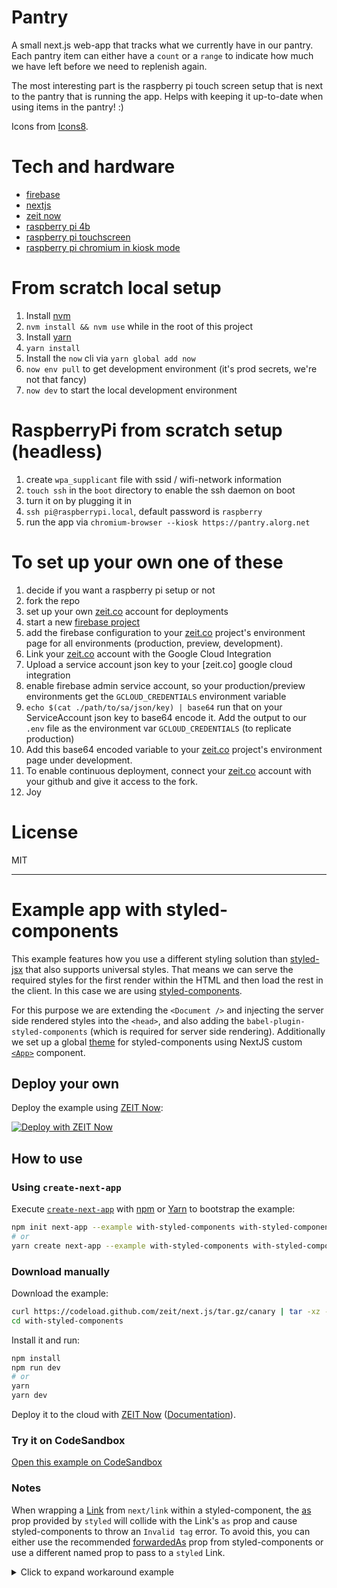 # Pantry

A small next.js web-app that tracks what we currently have in our pantry. Each pantry item can either have a `count` or a `range` to indicate how much we have left before we need to replenish again.

The most interesting part is the raspberry pi touch screen setup that is next to the pantry that is running the app. Helps with keeping it up-to-date when using items in the pantry! :)

Icons from [Icons8](https://icons8.com/icon/pack/food/cotton).

# Tech and hardware

- [firebase]()
- [nextjs]()
- [zeit now]()
- [raspberry pi 4b]()
- [raspberry pi touchscreen]()
- [raspberry pi chromium in kiosk mode]()

# From scratch local setup

1. Install [nvm](https://github.com/nvm-sh/nvm#installing-and-updating)
2. `nvm install && nvm use` while in the root of this project
3. Install [yarn](https://classic.yarnpkg.com/en/docs/install#alternatives-stable)
4. `yarn install`
5. Install the `now` cli via `yarn global add now`
6. `now env pull` to get development environment (it's prod secrets, we're not that fancy)
7. `now dev` to start the local development environment

# RaspberryPi from scratch setup (headless)

1. create `wpa_supplicant` file with ssid / wifi-network information
2. `touch ssh` in the `boot` directory to enable the ssh daemon on boot
3. turn it on by plugging it in
4. `ssh pi@raspberrypi.local`, default password is `raspberry`
5. run the app via `chromium-browser --kiosk https://pantry.alorg.net`

# To set up your own one of these

1. decide if you want a raspberry pi setup or not
2. fork the repo
3. set up your own [zeit.co](https://zeit.co) account for deployments
4. start a new [firebase project]()
5. add the firebase configuration to your [zeit.co]() project's environment page for all environments (production, preview, development).
6. Link your [zeit.co]() account with the Google Cloud Integration
7. Upload a service account json key to your [zeit.co] google cloud integration
8. enable firebase admin service account, so your production/preview environments get the `GCLOUD_CREDENTIALS` environment variable
9. `echo $(cat ./path/to/sa/json/key) | base64` run that on your ServiceAccount json key to base64 encode it. Add the output to our `.env` file as the environment var `GCLOUD_CREDENTIALS` (to replicate production)
10. Add this base64 encoded variable to your [zeit.co]() project's environment page under development.
11. To enable continuous deployment, connect your [zeit.co]() account with your github and give it access to the fork.
12. Joy

# License

MIT

---

# Example app with styled-components

This example features how you use a different styling solution than [styled-jsx](https://github.com/zeit/styled-jsx) that also supports universal styles. That means we can serve the required styles for the first render within the HTML and then load the rest in the client. In this case we are using [styled-components](https://github.com/styled-components/styled-components).

For this purpose we are extending the `<Document />` and injecting the server side rendered styles into the `<head>`, and also adding the `babel-plugin-styled-components` (which is required for server side rendering). Additionally we set up a global [theme](https://www.styled-components.com/docs/advanced#theming) for styled-components using NextJS custom [`<App>`](https://nextjs.org/docs#custom-app) component.

## Deploy your own

Deploy the example using [ZEIT Now](https://zeit.co/now):

[![Deploy with ZEIT Now](https://zeit.co/button)](https://zeit.co/import/project?template=https://github.com/zeit/next.js/tree/canary/examples/with-styled-components)

## How to use

### Using `create-next-app`

Execute [`create-next-app`](https://github.com/zeit/next.js/tree/canary/packages/create-next-app) with [npm](https://docs.npmjs.com/cli/init) or [Yarn](https://yarnpkg.com/lang/en/docs/cli/create/) to bootstrap the example:

```bash
npm init next-app --example with-styled-components with-styled-components-app
# or
yarn create next-app --example with-styled-components with-styled-components-app
```

### Download manually

Download the example:

```bash
curl https://codeload.github.com/zeit/next.js/tar.gz/canary | tar -xz --strip=2 next.js-canary/examples/with-styled-components
cd with-styled-components
```

Install it and run:

```bash
npm install
npm run dev
# or
yarn
yarn dev
```

Deploy it to the cloud with [ZEIT Now](https://zeit.co/import?filter=next.js&utm_source=github&utm_medium=readme&utm_campaign=next-example) ([Documentation](https://nextjs.org/docs/deployment)).

### Try it on CodeSandbox

[Open this example on CodeSandbox](https://codesandbox.io/s/github/zeit/next.js/tree/canary/examples/with-styled-components)

### Notes

When wrapping a [Link](https://nextjs.org/docs/api-reference/next/link) from `next/link` within a styled-component, the [as](https://styled-components.com/docs/api#as-polymorphic-prop) prop provided by `styled` will collide with the Link's `as` prop and cause styled-components to throw an `Invalid tag` error. To avoid this, you can either use the recommended [forwardedAs](https://styled-components.com/docs/api#forwardedas-prop) prop from styled-components or use a different named prop to pass to a `styled` Link.

<details>
<summary>Click to expand workaround example</summary>
<br />

**components/StyledLink.js**

```javascript
import React from 'react';
import Link from 'next/link';
import styled from 'styled-components';

const StyledLink = ({ as, children, className, href }) => (
  <Link href={href} as={as} passHref>
    <a className={className}>{children}</a>
  </Link>
);

export default styled(StyledLink)`
  color: #0075e0;
  text-decoration: none;
  transition: all 0.2s ease-in-out;

  &:hover {
    color: #40a9ff;
  }

  &:focus {
    color: #40a9ff;
    outline: none;
    border: 0;
  }
`;
```

**pages/index.js**

```javascript
import React from 'react';
import StyledLink from '../components/StyledLink';

export default () => (
  <StyledLink href="/post/[pid]" forwardedAs="/post/abc">
    First post
  </StyledLink>
);
```

</details>
